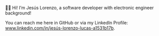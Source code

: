 👋🏻 Hi! I’m Jesús Lorenzo, a software developer with electronic engineer background!

You can reach me here in GitHub or via my LinkedIn Profile: www.linkedin.com/in/jesús-lorenzo-lucas-a1531b17b.

<!---
jelolu1/jelolu1 is a ✨ special ✨ repository because its `README.md` (this file) appears on your GitHub profile.
You can click the Preview link to take a look at your changes.
--->
